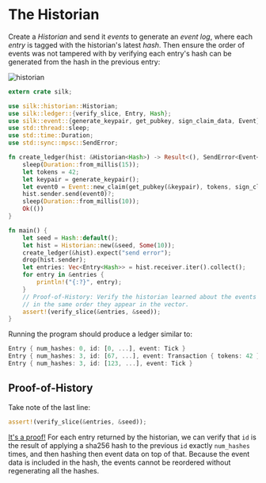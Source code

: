 The Historian
===

Create a *Historian* and send it *events* to generate an *event log*, where each *entry*
is tagged with the historian's latest *hash*. Then ensure the order of events was not tampered
with by verifying each entry's hash can be generated from the hash in the previous entry:

![historian](https://user-images.githubusercontent.com/55449/36950845-459bdb58-1fb9-11e8-850e-894586f3729b.png)

```rust
extern crate silk;

use silk::historian::Historian;
use silk::ledger::{verify_slice, Entry, Hash};
use silk::event::{generate_keypair, get_pubkey, sign_claim_data, Event};
use std::thread::sleep;
use std::time::Duration;
use std::sync::mpsc::SendError;

fn create_ledger(hist: &Historian<Hash>) -> Result<(), SendError<Event<Hash>>> {
    sleep(Duration::from_millis(15));
    let tokens = 42;
    let keypair = generate_keypair();
    let event0 = Event::new_claim(get_pubkey(&keypair), tokens, sign_claim_data(&tokens, &keypair));
    hist.sender.send(event0)?;
    sleep(Duration::from_millis(10));
    Ok(())
}

fn main() {
    let seed = Hash::default();
    let hist = Historian::new(&seed, Some(10));
    create_ledger(&hist).expect("send error");
    drop(hist.sender);
    let entries: Vec<Entry<Hash>> = hist.receiver.iter().collect();
    for entry in &entries {
        println!("{:?}", entry);
    }
    // Proof-of-History: Verify the historian learned about the events
    // in the same order they appear in the vector.
    assert!(verify_slice(&entries, &seed));
}
```

Running the program should produce a ledger similar to:

```rust
Entry { num_hashes: 0, id: [0, ...], event: Tick }
Entry { num_hashes: 3, id: [67, ...], event: Transaction { tokens: 42 } }
Entry { num_hashes: 3, id: [123, ...], event: Tick }
```

Proof-of-History
---

Take note of the last line:

```rust
assert!(verify_slice(&entries, &seed));
```

[It's a proof!](https://en.wikipedia.org/wiki/Curry–Howard_correspondence) For each entry returned by the
historian, we can verify that `id` is the result of applying a sha256 hash to the previous `id`
exactly `num_hashes` times, and then hashing then event data on top of that. Because the event data is
included in the hash, the events cannot be reordered without regenerating all the hashes.
